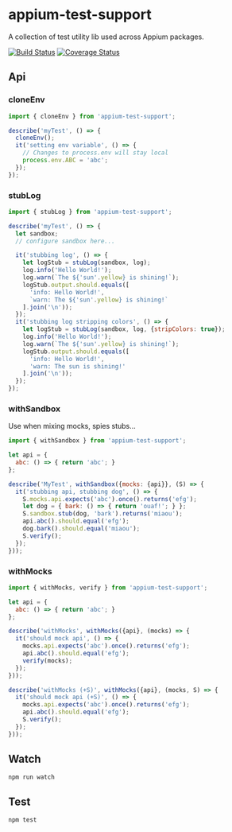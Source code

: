 appium-test-support
===================

A collection of test utility lib used across Appium packages.

[![Build Status](https://travis-ci.org/appium/appium-test-support.svg?branch=master)](https://travis-ci.org/appium/appium-test-support)
[![Coverage Status](https://coveralls.io/repos/appium/appium-test-support/badge.svg?branch=master&service=github)](https://coveralls.io/github/appium/appium-test-support?branch=master)

## Api

### cloneEnv

```js
import { cloneEnv } from 'appium-test-support';

describe('myTest', () => {
  cloneEnv();
  it('setting env variable', () => {
    // Changes to process.env will stay local
    process.env.ABC = 'abc';
  });
});
```

### stubLog

```js
import { stubLog } from 'appium-test-support';

describe('myTest', () => {
  let sandbox;
  // configure sandbox here...

  it('stubbing log', () => {
    let logStub = stubLog(sandbox, log);
    log.info('Hello World!');
    log.warn(`The ${'sun'.yellow} is shining!`);
    logStub.output.should.equals([
      'info: Hello World!',
      `warn: The ${'sun'.yellow} is shining!`
    ].join('\n'));
  });
  it('stubbing log stripping colors', () => {
    let logStub = stubLog(sandbox, log, {stripColors: true});
    log.info('Hello World!');
    log.warn(`The ${'sun'.yellow} is shining!`);
    logStub.output.should.equals([
      'info: Hello World!',
      'warn: The sun is shining!'
    ].join('\n'));
  });
});
```

### withSandbox

Use when mixing mocks, spies stubs...

```js
import { withSandbox } from 'appium-test-support';

let api = {
  abc: () => { return 'abc'; }
};

describe('MyTest', withSandbox({mocks: {api}}, (S) => {
  it('stubbing api, stubbing dog', () => {
    S.mocks.api.expects('abc').once().returns('efg');
    let dog = { bark: () => { return 'ouaf!'; } };
    S.sandbox.stub(dog, 'bark').returns('miaou');
    api.abc().should.equal('efg');
    dog.bark().should.equal('miaou');
    S.verify();
  });
}));
```

### withMocks

```js
import { withMocks, verify } from 'appium-test-support';

let api = {
  abc: () => { return 'abc'; }
};

describe('withMocks', withMocks({api}, (mocks) => {
  it('should mock api', () => {
    mocks.api.expects('abc').once().returns('efg');
    api.abc().should.equal('efg');
    verify(mocks);
  });
}));

describe('withMocks (+S)', withMocks({api}, (mocks, S) => {
  it('should mock api (+S)', () => {
    mocks.api.expects('abc').once().returns('efg');
    api.abc().should.equal('efg');
    S.verify();
  });
}));
```

## Watch

```
npm run watch
```

## Test

```
npm test
```
